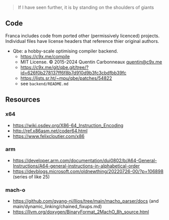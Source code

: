 > If I have seen further, it is by standing on the shoulders of giants

## Code

Franca includes code from ported other (permissively licenced) projects.  
Individual files have license headers that reference thier original authors.

- Qbe: a hobby-scale optimising compiler backend.
  - <https://c9x.me/compile>
  - MIT License. © 2015-2024 Quentin Carbonneaux <quentin@c9x.me>
  - <https://c9x.me/git/qbe.git/tree/?id=626f0b278137ff6f8b7d910d9b3fc3cbdfbb39fc>
  - <https://lists.sr.ht/~mpu/qbe/patches/54822>
  - see `backend/README.md`

## Resources

### x64

- <https://wiki.osdev.org/X86-64_Instruction_Encoding>
- <http://ref.x86asm.net/coder64.html>
- <https://www.felixcloutier.com/x86>

### arm

- <https://developer.arm.com/documentation/dui0802/b/A64-General-Instructions/A64-general-instructions-in-alphabetical-order>
- <https://devblogs.microsoft.com/oldnewthing/20220726-00/?p=106898> (series of like 25)

### mach-o

- <https://github.com/qyang-nj/llios/tree/main/macho_parser/docs> (and main/dynamic_linking/chained_fixups.md)
- <https://llvm.org/doxygen/BinaryFormat_2MachO_8h_source.html>
